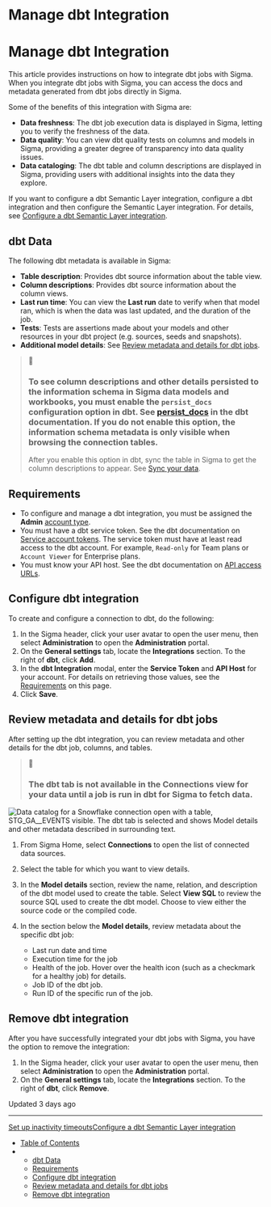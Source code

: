 # Manage dbt Integration

# Manage dbt Integration

This article provides instructions on how to integrate dbt jobs with Sigma. When you integrate dbt jobs with Sigma, you can access the docs and metadata generated from dbt jobs directly in Sigma.

Some of the benefits of this integration with Sigma are:

* **Data freshness**: The dbt job execution data is displayed in Sigma, letting you to verify the freshness of the data.
* **Data quality**: You can view dbt quality tests on columns and models in Sigma, providing a greater degree of transparency into data quality issues.
* **Data cataloging**: The dbt table and column descriptions are displayed in Sigma, providing users with additional insights into the data they explore.

If you want to configure a dbt Semantic Layer integration, configure a dbt integration and then configure the Semantic Layer integration. For details, see [Configure a dbt Semantic Layer integration](/docs/configure-a-dbt-semantic-layer-integration).

## dbt Data

The following dbt metadata is available in Sigma:

* **Table description**: Provides dbt source information about the table view.
* **Column descriptions**: Provides dbt source information about the column views.
* **Last run time**: You can view the **Last run** date to verify when that model ran, which is when the data was last updated, and the duration of the job.
* **Tests**: Tests are assertions made about your models and other resources in your dbt project (e.g. sources, seeds and snapshots).
* **Additional model details**: See [Review metadata and details for dbt jobs](#review-metadata-and-details-for-dbt-jobs).

> 📘
>
> ### To see column descriptions and other details persisted to the information schema in Sigma data models and workbooks, you must enable the `persist_docs` configuration option in dbt. See [persist\_docs](https://docs.getdbt.com/reference/resource-configs/persist_docs) in the dbt documentation. If you do not enable this option, the information schema metadata is only visible when browsing the connection tables.
>
> After you enable this option in dbt, sync the table in Sigma to get the column descriptions to appear. See [Sync your data](/docs/troubleshoot-your-connection#sync-your-data).

## Requirements

* To configure and manage a dbt integration, you must be assigned the **Admin** [account type](/docs/create-and-manage-account-types).
* You must have a dbt service token. See the dbt documentation on [Service account tokens](https://docs.getdbt.com/docs/dbt-cloud-apis/service-tokens). The service token must have at least read access to the dbt account. For example, `Read-only` for Team plans or `Account Viewer` for Enterprise plans.
* You must know your API host. See the dbt documentation on [API access URLs](https://docs.getdbt.com/docs/cloud/about-cloud/access-regions-ip-addresses#api-access-urls).

## Configure dbt integration

To create and configure a connection to dbt, do the following:

1. In the Sigma header, click your user avatar to open the user menu, then select **Administration** to open the **Administration** portal.
2. On the **General settings** tab, locate the **Integrations** section. To the right of **dbt**, click **Add**.
3. In the **dbt Integration** modal, enter the **Service Token** and **API Host** for your account. For details on retrieving those values, see the [Requirements](#requirements) on this page.
4. Click **Save**.

## Review metadata and details for dbt jobs

After setting up the dbt integration, you can review metadata and other details for the dbt job, columns, and tables.

> 📘
>
> ### The dbt tab is not available in the **Connections** view for your data until a job is run in dbt for Sigma to fetch data.

![Data catalog for a Snowflake connection open with a table, STG_GA__EVENTS visible. The dbt tab is selected and shows Model details and other metadata described in surrounding text.](https://files.readme.io/b1b9a792323b1e7b48f829d6d04cf5dbbf8ebdaaba08915b738e801e768dd0c1-dbt-tab.png)

1. From Sigma Home, select **Connections** to open the list of connected data sources.
2. Select the table for which you want to view details.
3. In the **Model details** section, review the name, relation, and description of the dbt model used to create the table. Select **View SQL** to review the source SQL used to create the dbt model. Choose to view either the source code or the compiled code.
4. In the section below the **Model details**, review metadata about the specific dbt job:

   * Last run date and time
   * Execution time for the job
   * Health of the job. Hover over the health icon (such as a checkmark for a healthy job) for details.
   * Job ID of the dbt job.
   * Run ID of the specific run of the job.

## Remove dbt integration

After you have successfully integrated your dbt jobs with Sigma, you have the option to remove the integration:

1. In the Sigma header, click your user avatar to open the user menu, then select **Administration** to open the **Administration** portal.
2. On the **General settings** tab, locate the **Integrations** section. To the right of **dbt**, click **Remove**.

Updated 3 days ago

---

[Set up inactivity timeouts](/docs/set-up-inactivity-timeouts)[Configure a dbt Semantic Layer integration](/docs/configure-a-dbt-semantic-layer-integration)

* [Table of Contents](#)
* + [dbt Data](#dbt-data)
  + [Requirements](#requirements)
  + [Configure dbt integration](#configure-dbt-integration)
  + [Review metadata and details for dbt jobs](#review-metadata-and-details-for-dbt-jobs)
  + [Remove dbt integration](#remove-dbt-integration)